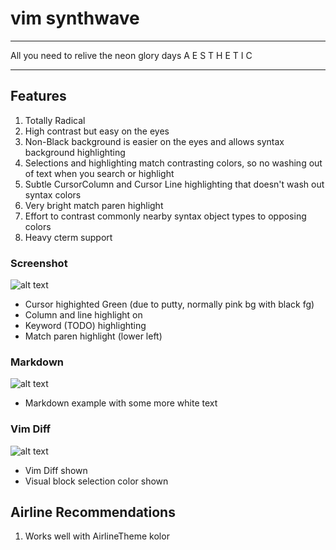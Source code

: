 # vim synthwave

***
All you need to relive the neon glory days A E S T H E T I C
***

## Features
1. Totally Radical
2. High contrast but easy on the eyes
3. Non-Black background is easier on the eyes and allows syntax background highlighting
4. Selections and highlighting match contrasting colors, so no washing out of text when you search or highlight
5. Subtle CursorColumn and Cursor Line highlighting that doesn't wash out syntax colors
6. Very bright match paren highlight
7. Effort to contrast commonly nearby syntax object types to opposing colors
8. Heavy cterm support

### Screenshot
![alt text](https://github.com/TroyFletcher/vim-colors-synthwave/raw/master/vim-color-synthwave1.png "Screenshot 1")
- Cursor highighted Green (due to putty, normally pink bg with black fg)
- Column and line highlight on
- Keyword (TODO) highlighting
- Match paren highlight (lower left)

### Markdown
![alt text](https://github.com/TroyFletcher/vim-colors-synthwave/raw/master/vim-color-synthwave3.png "Screenshot 3")
- Markdown example with some more white text

### Vim Diff
![alt text](https://github.com/TroyFletcher/vim-colors-synthwave/raw/master/vim-color-synthwave2.png "Screenshot 2")
- Vim Diff shown
- Visual block selection color shown

## Airline Recommendations
1. Works well with AirlineTheme kolor

